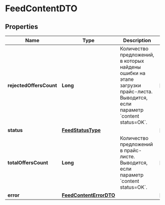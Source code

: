 

# FeedContentDTO

## Properties

Name | Type | Description | Notes
------------ | ------------- | ------------- | -------------
**rejectedOffersCount** | **Long** | Количество предложений, в которых найдены ошибки на этапе загрузки прайс-листа. Выводится, если параметр &#x60;content status&#x3D;OK&#x60;.  |  [optional]
**status** | [**FeedStatusType**](FeedStatusType.md) |  |  [optional]
**totalOffersCount** | **Long** | Количество предложений в прайс-листе. Выводится, если параметр &#x60;content status&#x3D;OK&#x60;.  |  [optional]
**error** | [**FeedContentErrorDTO**](FeedContentErrorDTO.md) |  |  [optional]




